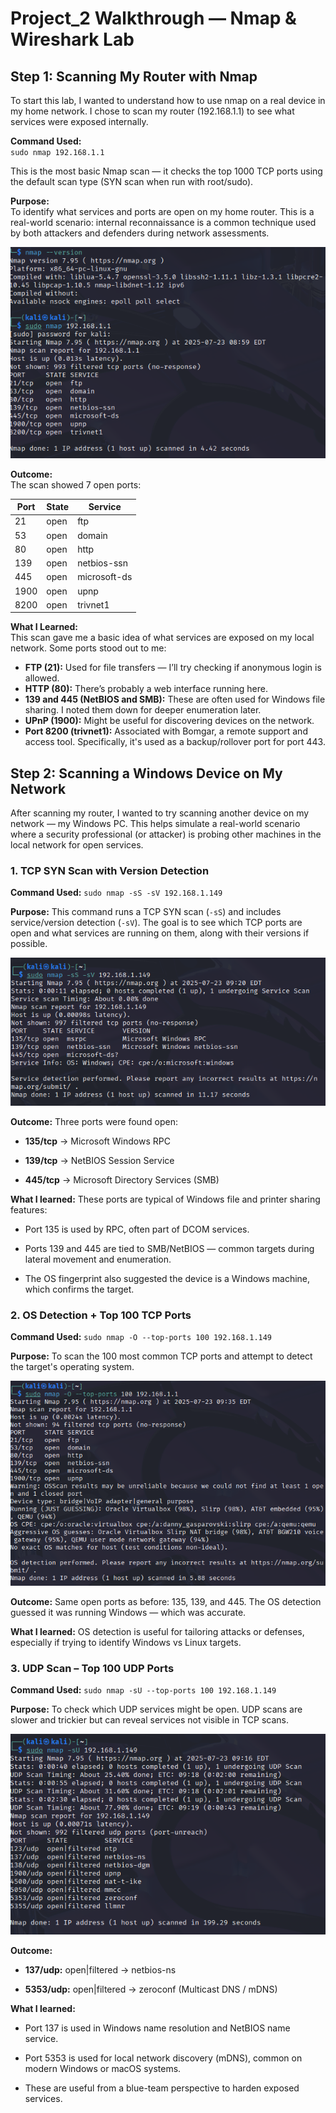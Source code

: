 # Project_2 Walkthrough — Nmap & Wireshark Lab

## Step 1: Scanning My Router with Nmap

To start this lab, I wanted to understand how to use nmap on a real device in my home network. I chose to scan my router (192.168.1.1) to see what services were exposed internally.  

**Command Used:**  
`sudo nmap 192.168.1.1`  

This is the most basic Nmap scan — it checks the top 1000 TCP ports using the default scan type (SYN scan when run with root/sudo).

**Purpose:**  
To identify what services and ports are open on my home router. This is a real-world scenario: internal reconnaissance is a common technique used by both attackers and defenders during network assessments.

![nmap scan screenshot](screenshots/Nmap_start.png)

**Outcome:**  
The scan showed 7 open ports:

| Port  | State | Service     |
|-------|-------|-------------|
| 21    | open  | ftp         |
| 53    | open  | domain      |
| 80    | open  | http        |
| 139   | open  | netbios-ssn |
| 445   | open  | microsoft-ds|
| 1900  | open  | upnp        |
| 8200  | open  | trivnet1    |

**What I Learned:**  
This scan gave me a basic idea of what services are exposed on my local network. Some ports stood out to me:

- **FTP (21):** Used for file transfers — I’ll try checking if anonymous login is allowed.
- **HTTP (80):** There’s probably a web interface running here.
- **139 and 445 (NetBIOS and SMB):** These are often used for Windows file sharing. I noted them down for deeper enumeration later.
- **UPnP (1900):** Might be useful for discovering devices on the network.
- **Port 8200 (trivnet1):** Associated with Bomgar, a remote support and access tool. Specifically, it's used as a backup/rollover port for port 443.


## Step 2: Scanning a Windows Device on My Network
After scanning my router, I wanted to try scanning another device on my network — my Windows PC. This helps simulate a real-world scenario where a security professional (or attacker) is probing other machines in the local network for open services.

### 1. TCP SYN Scan with Version Detection

**Command Used:**
`sudo nmap -sS -sV 192.168.1.149`

**Purpose:**
This command runs a TCP SYN scan (`-sS`) and includes service/version detection (`-sV`). The goal is to see which TCP ports are open and what services are running on them, along with their versions if possible.

![TCP SYN and Version Scan](screenshots/TCP-SYN-and-Version-Scan.png)

**Outcome:**
Three ports were found open:

- **135/tcp** → Microsoft Windows RPC

- **139/tcp** → NetBIOS Session Service

- **445/tcp** → Microsoft Directory Services (SMB)

**What I learned:**
These ports are typical of Windows file and printer sharing features:

- Port 135 is used by RPC, often part of DCOM services.

- Ports 139 and 445 are tied to SMB/NetBIOS — common targets during lateral movement and enumeration.

- The OS fingerprint also suggested the device is a Windows machine, which confirms the target.


### 2. OS Detection + Top 100 TCP Ports

**Command Used:**
`sudo nmap -O --top-ports 100 192.168.1.149`

**Purpose:**
To scan the 100 most common TCP ports and attempt to detect the target's operating system.

![OS Detection + Top 100 Ports](screenshots/OS-Detection-and-Top-100-ports.png)

**Outcome:**
Same open ports as before: 135, 139, and 445.
The OS detection guessed it was running Windows — which was accurate.

**What I learned:**
OS detection is useful for tailoring attacks or defenses, especially if trying to identify Windows vs Linux targets.


### 3. UDP Scan – Top 100 UDP Ports

**Command Used:**
`sudo nmap -sU --top-ports 100 192.168.1.149`

**Purpose:**
To check which UDP services might be open. UDP scans are slower and trickier but can reveal services not visible in TCP scans.

![UDP Scan Top 100 Ports](screenshots/UDP-Scan.png)

**Outcome:**

- **137/udp:** open|filtered → netbios-ns

- **5353/udp:** open|filtered → zeroconf (Multicast DNS / mDNS)

**What I learned:**

- Port 137 is used in Windows name resolution and NetBIOS name service.

- Port 5353 is used for local network discovery (mDNS), common on modern Windows or macOS systems.

- These are useful from a blue-team perspective to harden exposed services.
